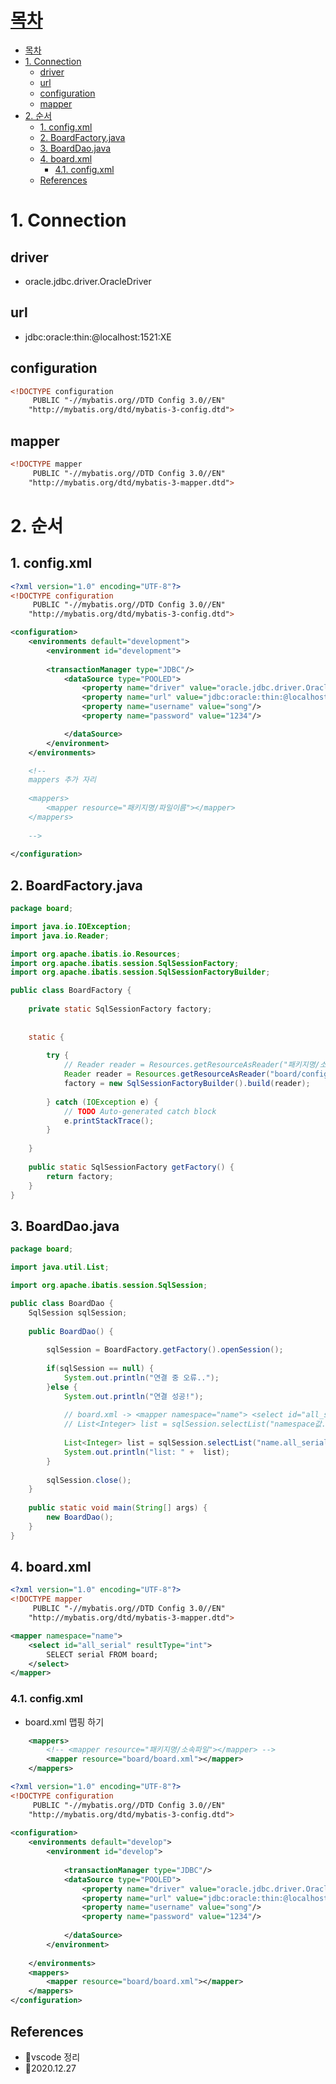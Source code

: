 # [목차](#목차)
- [목차](#목차)
- [1. Connection](#1-connection)
	- [driver](#driver)
	- [url](#url)
	- [configuration](#configuration)
	- [mapper](#mapper)
- [2. 순서](#2-순서)
	- [1. config.xml](#1-configxml)
	- [2. BoardFactory.java](#2-boardfactoryjava)
	- [3. BoardDao.java](#3-boarddaojava)
	- [4. board.xml](#4-boardxml)
		- [4.1. config.xml](#41-configxml)
	- [References](#references)


# 1. Connection
## driver  
- oracle.jdbc.driver.OracleDriver

## url 
- jdbc:oracle:thin:@localhost:1521:XE

## configuration
```html
<!DOCTYPE configuration
	 PUBLIC "-//mybatis.org//DTD Config 3.0//EN"
	"http://mybatis.org/dtd/mybatis-3-config.dtd">
```
## mapper
```html
<!DOCTYPE mapper
	 PUBLIC "-//mybatis.org//DTD Config 3.0//EN"
	"http://mybatis.org/dtd/mybatis-3-mapper.dtd">
```

# 2. 순서

## 1. config.xml

```xml
<?xml version="1.0" encoding="UTF-8"?>
<!DOCTYPE configuration
	 PUBLIC "-//mybatis.org//DTD Config 3.0//EN"
	"http://mybatis.org/dtd/mybatis-3-config.dtd">

<configuration>
	<environments default="development"> 
		<environment id="development">
		
		<transactionManager type="JDBC"/>
			<dataSource type="POOLED">
				<property name="driver" value="oracle.jdbc.driver.OracleDriver"/> 
				<property name="url" value="jdbc:oracle:thin:@localhost:1521:XE"/>
				<property name="username" value="song"/>
				<property name="password" value="1234"/>

			</dataSource>
		</environment>
	</environments>

    <!-- 
    mappers 추가 자리
    
    <mappers>
        <mapper resource="패키지명/파일이름"></mapper>
    </mappers>
    
    -->
    
</configuration>    
```

## 2. BoardFactory.java
```java
package board;

import java.io.IOException;
import java.io.Reader;

import org.apache.ibatis.io.Resources;
import org.apache.ibatis.session.SqlSessionFactory;
import org.apache.ibatis.session.SqlSessionFactoryBuilder;

public class BoardFactory {
	
	private static SqlSessionFactory factory;
	
	
	static {
		
		try {
            // Reader reader = Resources.getResourceAsReader("패키지명/소속파일");
			Reader reader = Resources.getResourceAsReader("board/config.xml");
			factory = new SqlSessionFactoryBuilder().build(reader);
		
		} catch (IOException e) {
			// TODO Auto-generated catch block
			e.printStackTrace();
		}
		
	}
	
	public static SqlSessionFactory getFactory() {
		return factory;
	}
}

```

## 3. BoardDao.java
```java
package board;

import java.util.List;

import org.apache.ibatis.session.SqlSession;

public class BoardDao {
	SqlSession sqlSession;
	
	public BoardDao() {
		
		sqlSession = BoardFactory.getFactory().openSession();
		
		if(sqlSession == null) {
			System.out.println("연결 중 오류..");
		}else {
			System.out.println("연결 성공!");
			
            // board.xml -> <mapper namespace="name"> <select id="all_serial">
            // List<Integer> list = sqlSession.selectList("namespace값.id값");
			
            List<Integer> list = sqlSession.selectList("name.all_serial");
			System.out.println("list: " +  list);
		}
		
		sqlSession.close();
	}
	
	public static void main(String[] args) {
		new BoardDao();
	}
}
```

## 4. board.xml
```xml
<?xml version="1.0" encoding="UTF-8"?>
<!DOCTYPE mapper
	 PUBLIC "-//mybatis.org//DTD Config 3.0//EN"
	"http://mybatis.org/dtd/mybatis-3-mapper.dtd">

<mapper namespace="name">
    <select id="all_serial" resultType="int">
        SELECT serial FROM board;
    </select>
</mapper>
```
### 4.1. config.xml
- board.xml 맵핑 하기

```xml
	<mappers>
        <!-- <mapper resource="패키지명/소속파일"></mapper> -->
		<mapper resource="board/board.xml"></mapper>
	</mappers>
```

```xml
<?xml version="1.0" encoding="UTF-8"?>
<!DOCTYPE configuration
	 PUBLIC "-//mybatis.org//DTD Config 3.0//EN"
	"http://mybatis.org/dtd/mybatis-3-config.dtd">
	
<configuration>
	<environments default="develop">
		<environment id="develop">
			
			<transactionManager type="JDBC"/>
			<dataSource type="POOLED">
				<property name="driver" value="oracle.jdbc.driver.OracleDriver"/>
				<property name="url" value="jdbc:oracle:thin:@localhost:1521:XE"/>
				<property name="username" value="song"/>
				<property name="password" value="1234"/>
			
			</dataSource>
		</environment>
	
	</environments>
	<mappers>
		<mapper resource="board/board.xml"></mapper>
	</mappers>
</configuration>
```

## References
- 🎈vscode 정리
- 🎈2020.12.27